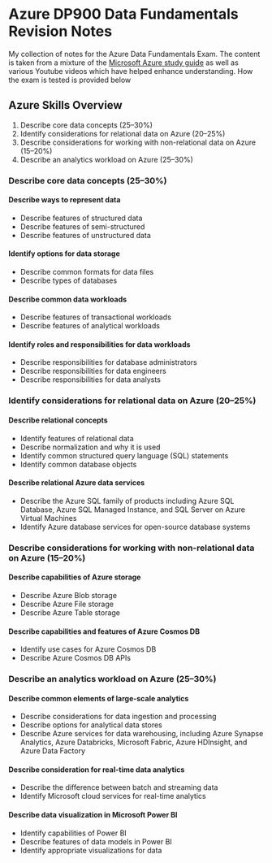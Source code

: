 # Azure DP900 Data Fundamentals Revision Notes
My collection of notes for the Azure Data Fundamentals Exam.
The content is taken from a mixture of the [Microsoft Azure study guide](https://learn.microsoft.com/en-us/credentials/certifications/exams/dp-900/#two-ways-to-prepare) as well as various Youtube videos which have helped enhance understanding. How the exam is tested is provided below

## Azure Skills Overview
1. Describe core data concepts (25–30%)
2. Identify considerations for relational data on Azure (20–25%)
3. Describe considerations for working with non-relational data on Azure (15–20%)
4. Describe an analytics workload on Azure (25–30%)

### Describe core data concepts (25–30%)
#### Describe ways to represent data
* Describe features of structured data
* Describe features of semi-structured
* Describe features of unstructured data
#### Identify options for data storage
* Describe common formats for data files
* Describe types of databases
#### Describe common data workloads
* Describe features of transactional workloads
* Describe features of analytical workloads
#### Identify roles and responsibilities for data workloads
* Describe responsibilities for database administrators
* Describe responsibilities for data engineers
* Describe responsibilities for data analysts

### Identify considerations for relational data on Azure (20–25%)
#### Describe relational concepts
* Identify features of relational data
* Describe normalization and why it is used
* Identify common structured query language (SQL) statements
* Identify common database objects
#### Describe relational Azure data services
* Describe the Azure SQL family of products including Azure SQL Database, Azure SQL Managed Instance, and SQL Server on Azure Virtual Machines
* Identify Azure database services for open-source database systems
### Describe considerations for working with non-relational data on Azure (15–20%)
#### Describe capabilities of Azure storage
* Describe Azure Blob storage
* Describe Azure File storage
* Describe Azure Table storage
#### Describe capabilities and features of Azure Cosmos DB
* Identify use cases for Azure Cosmos DB
* Describe Azure Cosmos DB APIs

### Describe an analytics workload on Azure (25–30%)
#### Describe common elements of large-scale analytics
* Describe considerations for data ingestion and processing
* Describe options for analytical data stores
* Describe Azure services for data warehousing, including Azure Synapse Analytics, Azure Databricks, Microsoft Fabric, Azure HDInsight, and Azure Data Factory
#### Describe consideration for real-time data analytics
* Describe the difference between batch and streaming data
* Identify Microsoft cloud services for real-time analytics
#### Describe data visualization in Microsoft Power BI
* Identify capabilities of Power BI
* Describe features of data models in Power BI
* Identify appropriate visualizations for data